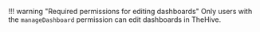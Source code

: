 !!! warning "Required permissions for editing dashboards"
    Only users with the `manageDashboard` permission can edit dashboards in TheHive.